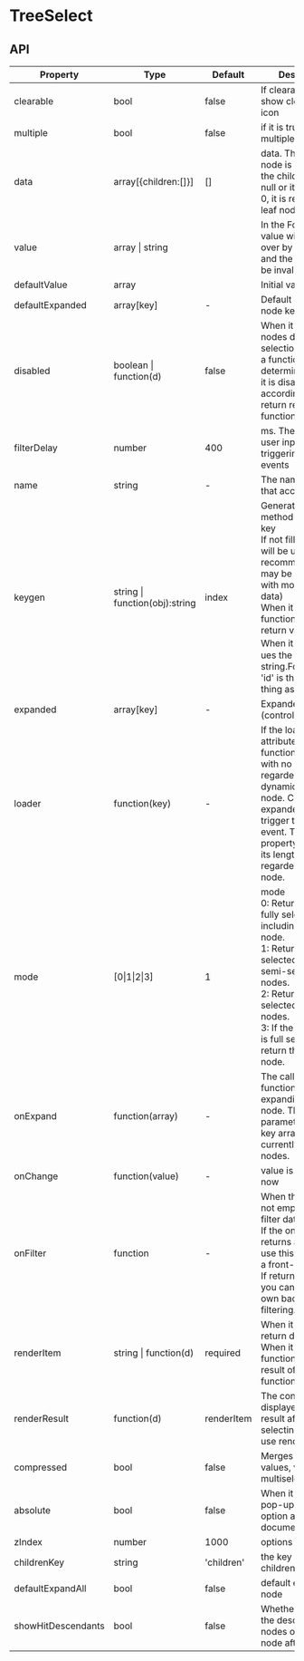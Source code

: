 # TreeSelect

<example />

## API

| Property | Type | Default | Description |
| --- | --- | --- | --- |
| clearable | bool | false | If clearable is true, show clear value icon |
| multiple | bool | false | if it is true, it will be multiple selection |
| data | array[{children:[]}] | [] | data. The child node is children. If the children value is null or its length is 0, it is render as a leaf node. |
| value | array \| string | | In the Form, the value will be taken over by the form and the value will be invalid. |
| defaultValue | array | | Initial value |
| defaultExpanded | array\[key] | - | Default expanded node key. |
| disabled | boolean \| function(d) | false | When it is true, all nodes disable the selection; when it is a function, it determines whether it is disabled according to the return result of the function. |
| filterDelay | number | 400 | ms. The delay of user input triggering filter events |
| name | string | - | The name of a Form that accesses data |
| keygen | string \| function(obj):string | index | Generate a auxiliary method for each key<br />If not filled, index will be used(not recommended,there may be problems with more than 10 data)<br />When it is a function, use its return value.<br />When it is a string，ues the value of the string.For example, 'id' is the same thing as (d) => d.id. |
| expanded | array\[key] | - | Expanded node key (controlled) |
| loader | function(key) | - | If the loader attribute is a function, the node with no children is regarded as dynamically loaded node. Click expanded button to trigger the loader event. The children property is null or its length is 0 will be regarded as a leaf node. |
| mode | \[0\|1\|2\|3\] | 1 | mode <br />0: Returns only the fully selected node including the parent node. <br />1: Returns all selected nodes and semi-selected nodes. <br />2: Return only the selected child nodes. <br />3: If the parent node is full selected, only return the parent node. |
| onExpand | function(array) | - | The callback function for expanding the node. The parameter is the key array of the currently expanded nodes. |
| onChange | function(value) | - | value is your picker now |
| onFilter | function | - | When the onFilter is not empty, you can filter data by input.<br />If the onFilter returns a function, use this function as a front-end filter.<br />If return undefined, you can do your own backend filtering. |
| renderItem | string \| function(d) | required | When it is a string, return d\[string]<br />When it is a function, return the result of the function. |
| renderResult | function(d) | renderItem | The content displayed in the result after selecting, if not set, use renderItem |
| compressed | bool | false | Merges selected values, valid only in multiselect mode |
| absolute | bool | false | When it is true, the pop-up layer of option append into document.body. |
| zIndex | number | 1000 | options z-index |
| childrenKey | string | 'children' | the key of the children data name | 
| defaultExpandAll | bool | false | default expand all node |
| showHitDescendants | bool | false | Whether to show the descendant nodes of the hit node after filtering |
